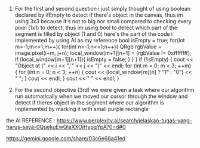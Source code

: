 1. For the first and second question i just simply thought of using boolean declared by ifEmpty to detect if there's object in the canvas, thus im using 3x3 because it's not to big nor small compared to checking every pixel (1x1) to detect, thus im using bool to detect which part of the segment is filled by object (1 and 0) here's the part of the code i implemented by using AI as my reference
 bool isEmpty = true;
            for(int m=-1;m<=1;m++){
                for(int n=-1;n<=1;n++){
                    QRgb rgbValue = image.pixel(i+m, j+n);
                    local_window[m+1][n+1] = (rgbValue != 0xffffffff);
                    if (local_window[m+1][n+1]){
                        isEmpty = false;
                    }
                }
            }
            if (!isEmpty) {
                cout << "Object at (" << i << ", " << j << ")" << endl;
                for (int m = 0; m < 3; ++m) {
                    for (int n = 0; n < 3; ++n) {
                        cout << (local_window[m][n] ? "1" : "0") << " ";
                    }
                    cout << endl;
                }
                cout << "         " << endl;
            } 
            
2. For the second objective (3rd) we were given a task where our algorithm run automatically when we moved our cursor through the window and detect if theres object in the segment where our algorithm is implemented by marking it with small purple rectangle  



the AI REFERENCE :
https://www.perplexity.ai/search/jelaskan-tugas-yang-harus-saya-0QuekuEwQlaXXOjHypqYpA?0=d#0

https://gemini.google.com/share/03c6e66a41ed